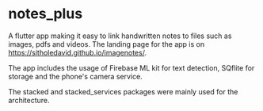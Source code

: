 # notes_plus

A flutter app making it easy to link handwritten notes to files such as images, pdfs and videos. The landing page for the app is on https://sitholedavid.github.io/imagenotes/.

The app includes the usage of Firebase ML kit for text detection, SQflite for storage and the phone's camera service. 

The stacked and stacked_services packages were mainly used for the architecture.


